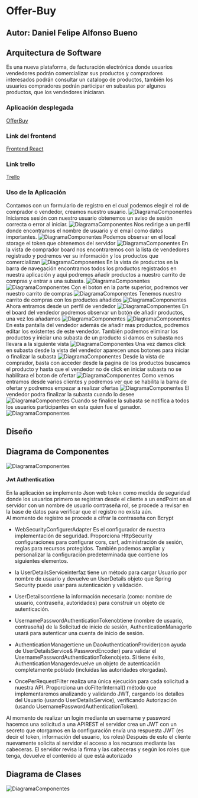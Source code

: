 # Offer-Buy
## Autor: Daniel Felipe Alfonso Bueno 
## Arquitectura de Software
Es una nueva plataforma, de facturación electrónica donde usuarios vendedores podrán comercializar sus productos y compradores interesados podrán consultar un catalogo de productos, también los usuarios compradores podrán participar en subastas por algunos productos, que los vendedores iniciaran.  

### Aplicación desplegada 
[OfferBuy](https://offerbuy-frontend-arsw.herokuapp.com/login)

### Link del frontend
[Frontend React](https://github.com/DanielAlfonso17/FrontendProyectoARSW)

### Link trello
[Trello](https://trello.com/b/wS3iex6J/arsw-offerbuy)
### Uso de la Aplicación

Contamos con un formulario de registro en el cual podemos elegir el rol de comprador o vendedor, creamos nuestro usuario.
![DiagramaComponentes](./img/registrar.PNG)
Iniciamos sesión con nuestro usuario obtenemos un aviso de sesión correcta o error al iniciar. 
![DiagramaComponentes](./img/login.PNG)
Nos redirige a un perfil donde encontramos el nombre de usuario y el email como datos importantes.
![DiagramaComponentes](./img/profile.PNG)
Podemos observar en el local storage el token que obtenemos del servidor 
![DiagramaComponentes](./img/token.PNG)
En la vista de comprador board nos encontraremos con la lista de vendedores registrado y podremos ver su información y los productos que comercializan
![DiagramaComponentes](./img/compradorBoard.PNG)
En la vista de productos en la barra de navegación encontramos todos los productos registrados en nuestra aplicación y aqui podremos añadir 
productos a nuestro carrito de compras y entrar a una subasta.
![DiagramaComponentes](./img/productos.PNG)
![DiagramaComponentes](./img/añadirCarro.PNG)
Con el boton en la parte superior, podremos ver nuestro carrito de compras
![DiagramaComponentes](./img/verCarro.PNG)
Tenemos nuestro carrito de compras con los productos añadidos 
![DiagramaComponentes](./img/carro.PNG)
Ahora entramos desde un perfil de vendedor
![DiagramaComponentes](./img/vendedor.PNG)
En el board del vendedor podremos observar un botón de añadir productos, una vez los añadamos 
![DiagramaComponentes](./img/addProducto.PNG)
![DiagramaComponentes](./img/confirmaProducto.PNG)
En esta pantalla del vendedor además de añadir mas productos, podremos editar los existentes de este vendedor. También podremos eliminar los productos y iniciar una subasta de un producto si damos en subasta nos llevara a la siguiente vista 
![DiagramaComponentes](./img/boardVendedorProducto.PNG)
Una vez damos click en subasta desde la vista del vendedor aparecen unos botones para iniciar o finalizar la subasta
![DiagramaComponentes](./img/subasta.PNG)
Desde la vista de comprador, basta con acceder desde la pagina de los productos buscamos el producto y hasta que el vendedor no de click en iniciar subasta no se habilitara el boton de ofertar
![DiagramaComponentes](./img/entrarSubasta.PNG)
Como vemos entramos desde varios clientes y podremos ver que se habilita la barra de ofertar y podremos empezar a realizar ofertas 
![DiagramaComponentes](./img/empezoSubasta.PNG)
El vendedor podra finalizar la subasta cuando lo desee 
![DiagramaComponentes](./img/finalizarSubasta.PNG)
Cuando se finalice la subasta se notifica a todos los usuarios participantes en esta quien fue el ganador. 
![DiagramaComponentes](./img/notificacionGanador.PNG)

## Diseño 
## Diagrama de Componentes 
![DiagramaComponentes](./img/diagramaComponentes.PNG)

#### Jwt Authentication
En la aplicación se implemento Json web token como medida de seguridad donde los usuarios primero se registran desde el cliente a un endPoint 
en el servidor con un nombre de usuario contraseña rol, se procede a revisar en la base de datos para verificar que el registro no exista aún.     
Al momento de registro se procede a cifrar la contraseña con Bcrypt

- WebSecurityConfigurerAdapter Es el configurador de nuestra implementación de seguridad. Proporciona HttpSecurity configuraciones para configurar cors, csrf, administración de sesión, reglas para recursos protegidos. También podemos ampliar y personalizar la configuración predeterminada que contiene los siguientes elementos.

- la UserDetailsServiceinterfaz tiene un método para cargar Usuario por nombre de usuario y devuelve un UserDetails objeto que Spring Security puede usar para autenticación y validación.


- UserDetailscontiene la información necesaria (como: nombre de usuario, contraseña, autoridades) para construir un objeto de autenticación.


- UsernamePasswordAuthenticationTokenobtiene {nombre de usuario, contraseña} de la Solicitud de inicio de sesión, AuthenticationManagerlo usará para autenticar una cuenta de inicio de sesión.


- AuthenticationManagertiene un DaoAuthenticationProvider(con ayuda de UserDetailsService& PasswordEncoder) para validar el UsernamePasswordAuthenticationTokenobjeto. Si tiene éxito, AuthenticationManagerdevuelve un objeto de autenticación completamente poblado (incluidas las autoridades otorgadas).


- OncePerRequestFilter realiza una única ejecución para cada solicitud a nuestra API. Proporciona un doFilterInternal() método que implementaremos analizando y validando JWT, cargando los detalles del Usuario (usando UserDetailsService), verificando Autorización (usando UsernamePasswordAuthenticationToken).

Al momento de realizar un login mediante un username y password hacemos una solicitud a una APIREST el servidor crea un JWT con un secreto que otorgamos en la configuración envía una respuesta JWT (es decir el token, información del usuario, los roles) Después de esto el cliente nuevamente solicita al servidor el acceso a los recursos mediante las cabeceras. El servidor revisa la firma y las cabeceras y según los roles que tenga, devuelve el contenido al que está autorizado  

## Diagrama de Clases
![DiagramaComponentes](./img/clases.PNG)
